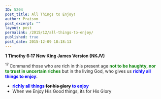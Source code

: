 ```yaml
---
ID: 5204
post_title: All Things to Enjoy!
author: Praison
post_excerpt: ""
layout: post
permalink: /2015/12/all-things-to-enjoy/
published: true
post_date: 2015-12-09 18:18:13
---
```

<strong><span class="passage-display-bcv">1 Timothy 6:17
</span><span class="passage-display-version">New King James Version (NKJV)</span></strong>

<span class="text 1Tim-6-17"><sup class="versenum">17 </sup>Command those who are rich in this present age <span style="color: #008000;"><strong>not to be haughty, nor to trust in uncertain riches</strong> </span>but in the living God, who gives us <span style="color: #0000ff;"><strong>richly all things to enjoy</strong></span>.</span>
<ul>
	<li><strong><span style="color: #0000ff;">richly all things</span> <del>for his glory</del> <span style="color: #0000ff;">to enjoy</span></strong></li>
	<li>When we Enjoy His Good things, its for His Glory</li>
</ul>